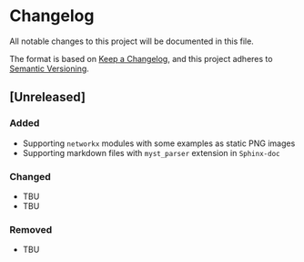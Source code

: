 # Changelog

All notable changes to this project will be documented in this file.

The format is based on [Keep a Changelog](https://keepachangelog.com/en/1.1.0/),
and this project adheres to [Semantic Versioning](https://semver.org/spec/v2.0.0.html).

## [Unreleased]

### Added

- Supporting `networkx` modules with some examples as static PNG images
- Supporting markdown files with `myst_parser` extension in `Sphinx-doc`

### Changed

- TBU
- TBU

### Removed

- TBU
